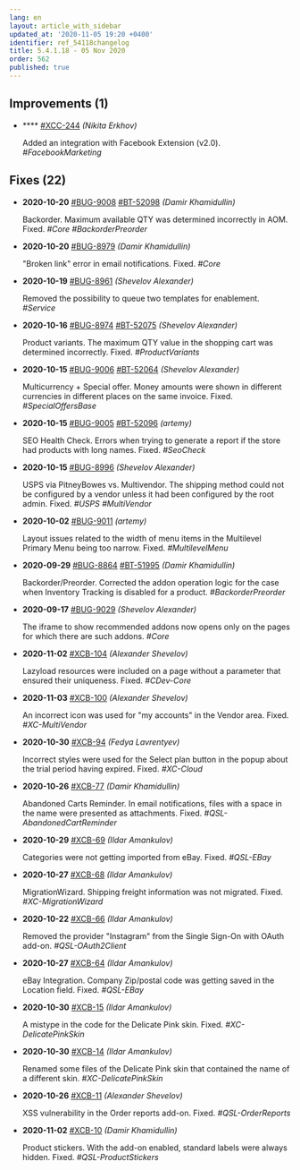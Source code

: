 ```yaml
---
lang: en
layout: article_with_sidebar
updated_at: '2020-11-05 19:20 +0400'
identifier: ref_54118changelog
title: 5.4.1.18 - 05 Nov 2020
order: 562
published: true
---
```

## Improvements (1)
* **** [#XCC-244](https://sellerlabs.atlassian.net/browse/XCC-244) _(Nikita Erkhov)_

  Added an integration with Facebook Extension (v2.0). _#FacebookMarketing_


## Fixes (22)
* **2020-10-20** [#BUG-9008](https://xcn.myjetbrains.com/youtrack/issue/BUG-9008) [#BT-52098](https://bt.x-cart.com/view.php?id=52098) _(Damir Khamidullin)_

  Backorder. Maximum available QTY was determined incorrectly in AOM. Fixed. _#Core #BackorderPreorder_

* **2020-10-20** [#BUG-8979](https://xcn.myjetbrains.com/youtrack/issue/BUG-8979) _(Damir Khamidullin)_

  "Broken link" error in email notifications. Fixed. _#Core_

* **2020-10-19** [#BUG-8961](https://xcn.myjetbrains.com/youtrack/issue/BUG-8961) _(Shevelov Alexander)_

  Removed the possibility to queue two templates for enablement. _#Service_

* **2020-10-16** [#BUG-8974](https://xcn.myjetbrains.com/youtrack/issue/BUG-8974) [#BT-52075](https://bt.x-cart.com/view.php?id=52075) _(Shevelov Alexander)_

  Product variants. The maximum QTY value in the shopping cart was determined incorrectly. Fixed. _#ProductVariants_

* **2020-10-15** [#BUG-9006](https://xcn.myjetbrains.com/youtrack/issue/BUG-9006) [#BT-52064](https://bt.x-cart.com/view.php?id=52064) _(Shevelov Alexander)_

  Multicurrency + Special offer. Money amounts were shown in different currencies in different places on the same invoice. Fixed. _#SpecialOffersBase_

* **2020-10-15** [#BUG-9005](https://xcn.myjetbrains.com/youtrack/issue/BUG-9005) [#BT-52096](https://bt.x-cart.com/view.php?id=52096) _(artemy)_

  SEO Health Check. Errors when trying to generate a report if the store had products with long names. Fixed. _#SeoCheck_

* **2020-10-15** [#BUG-8996](https://xcn.myjetbrains.com/youtrack/issue/BUG-8996) _(Shevelov Alexander)_

  USPS via PitneyBowes vs. Multivendor. The shipping method could not be configured by a vendor unless it had been configured by the root admin. Fixed. _#USPS #MultiVendor_

* **2020-10-02** [#BUG-9011](https://xcn.myjetbrains.com/youtrack/issue/BUG-9011) _(artemy)_

  Layout issues related to the width of menu items in the Multilevel Primary Menu being too narrow. Fixed. _#MultilevelMenu_

* **2020-09-29** [#BUG-8864](https://xcn.myjetbrains.com/youtrack/issue/BUG-8864) [#BT-51995](https://bt.x-cart.com/view.php?id=51995) _(Damir Khamidullin)_

  Backorder/Preorder. Corrected the addon operation logic for the case when Inventory Tracking is disabled for a product. _#BackorderPreorder_

* **2020-09-17** [#BUG-9029](https://xcn.myjetbrains.com/youtrack/issue/BUG-9029) _(Shevelov Alexander)_

  The iframe to show recommended addons now opens only on the pages for which there are such addons. _#Core_

* **2020-11-02** [#XCB-104](https://sellerlabs.atlassian.net/browse/XCB-104) _(Alexander Shevelov)_

  Lazyload resources were included on a page without a parameter that ensured their uniqueness. Fixed. _#CDev-Core_

* **2020-11-03** [#XCB-100](https://sellerlabs.atlassian.net/browse/XCB-100) _(Alexander Shevelov)_

  An incorrect icon was used for "my accounts" in the Vendor area. Fixed. _#XC-MultiVendor_

* **2020-10-30** [#XCB-94](https://sellerlabs.atlassian.net/browse/XCB-94) _(Fedya Lavrentyev)_

  Incorrect styles were used for the Select plan button in the popup about the trial period having expired. Fixed. _#XC-Cloud_

* **2020-10-26** [#XCB-77](https://sellerlabs.atlassian.net/browse/XCB-77) _(Damir Khamidullin)_

  Abandoned Carts Reminder. In email notifications, files with a space in the name were presented as attachments. Fixed. _#QSL-AbandonedCartReminder_

* **2020-10-29** [#XCB-69](https://sellerlabs.atlassian.net/browse/XCB-69) _(Ildar Amankulov)_

  Categories were not getting imported from eBay. Fixed. _#QSL-EBay_

* **2020-10-27** [#XCB-68](https://sellerlabs.atlassian.net/browse/XCB-68) _(Ildar Amankulov)_

  MigrationWizard. Shipping freight information was not migrated. Fixed. _#XC-MigrationWizard_

* **2020-10-22** [#XCB-66](https://sellerlabs.atlassian.net/browse/XCB-66) _(Ildar Amankulov)_

  Removed the provider "Instagram" from the Single Sign-On with OAuth add-on. _#QSL-OAuth2Client_

* **2020-10-27** [#XCB-64](https://sellerlabs.atlassian.net/browse/XCB-64) _(Ildar Amankulov)_

  eBay Integration. Company Zip/postal code was getting saved in the Location field. Fixed.  _#QSL-EBay_

* **2020-10-30** [#XCB-15](https://sellerlabs.atlassian.net/browse/XCB-15) _(Ildar Amankulov)_

  A mistype in the code for the Delicate Pink skin. Fixed. _#XC-DelicatePinkSkin_

* **2020-10-30** [#XCB-14](https://sellerlabs.atlassian.net/browse/XCB-14) _(Ildar Amankulov)_

  Renamed some files of the Delicate Pink skin that contained the name of a different skin.  _#XC-DelicatePinkSkin_

* **2020-10-26** [#XCB-11](https://sellerlabs.atlassian.net/browse/XCB-11) _(Alexander Shevelov)_

  XSS vulnerability in the Order reports add-on. Fixed. _#QSL-OrderReports_

* **2020-11-02** [#XCB-10](https://sellerlabs.atlassian.net/browse/XCB-10) _(Damir Khamidullin)_

  Product stickers. With the add-on enabled, standard labels were always hidden. Fixed. _#QSL-ProductStickers_
